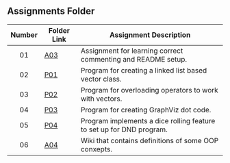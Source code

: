 ## Assignments Folder

|   Number   | Folder Link | Assignment Description |
| :--------: | ----------- | ---------------------- |
|     01     |[A03](https://github.com/BKoch74/2143-OOP-Koch/tree/main/Assignments/A03)|Assignment for learning correct commenting and README setup.|
|     02     |[P01](https://github.com/BKoch74/2143-OOP-Koch/tree/main/Assignments/P01)  |Program for creating a linked list based vector class.|
|     03     |[P02](https://github.com/BKoch74/2143-OOP-Koch/tree/main/Assignments/P02) |Program for overloading operators to work with vectors.|
|     04     |[P03](https://github.com/BKoch74/2143-OOP-Koch/tree/main/Assignments/P03) |Program for creating GraphViz dot code.|
|     05     |[P04](https://github.com/BKoch74/2143-OOP-Koch/tree/main/Assignments/P04) | Program implements a dice rolling feature to set up for DND program.|
|     06     |[A04](https://github.com/BKoch74/2143-OOP-Koch/wiki) | Wiki that contains definitions of some OOP conxepts.|
